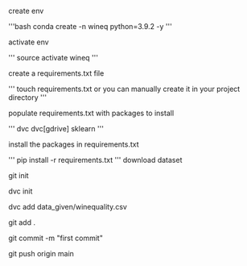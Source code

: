 create env

'''bash
conda create -n wineq python=3.9.2 -y
'''

activate env

'''
source activate wineq
'''

create a requirements.txt file

'''
touch requirements.txt  or you can manually create it in your project directory
'''

populate requirements.txt with packages to install

'''
dvc
dvc[gdrive]
sklearn
'''

install the packages in requirements.txt

'''
pip install -r requirements.txt
'''
download dataset

git init

dvc init

dvc add data_given/winequality.csv

git add . 

git commit -m "first commit"

git push origin main
